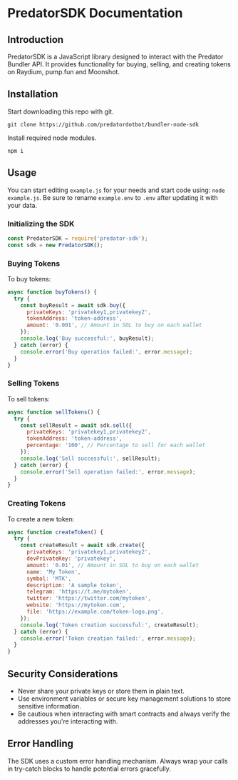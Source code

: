 # PredatorSDK Documentation

## Introduction

PredatorSDK is a JavaScript library designed to interact with the Predator Bundler API. It provides functionality for buying, selling, and creating tokens on Raydium, pump.fun and Moonshot.

## Installation

Start downloading this repo with git.

```
git clone https://github.com/predatordotbot/bundler-node-sdk
```

Install required node modules.

```
npm i
```
## Usage

You can start editing ```example.js``` for your needs and start code using: ```node example.js```.
Be sure to rename ```example.env``` to ```.env``` after updating it with your data.

### Initializing the SDK

```javascript
const PredatorSDK = require('predator-sdk');
const sdk = new PredatorSDK();
```

### Buying Tokens

To buy tokens:

```javascript
async function buyTokens() {
  try {
    const buyResult = await sdk.buy({
      privateKeys: 'privatekey1,privatekey2',
      tokenAddress: 'token-address',
      amount: '0.001', // Amount in SOL to buy on each wallet
    });
    console.log('Buy successful:', buyResult);
  } catch (error) {
    console.error('Buy operation failed:', error.message);
  }
}
```

### Selling Tokens

To sell tokens:

```javascript
async function sellTokens() {
  try {
    const sellResult = await sdk.sell({
      privateKeys: 'privatekey1,privatekey2',
      tokenAddress: 'token-address',
      percentage: '100', // Percentage to sell for each wallet
    });
    console.log('Sell successful:', sellResult);
  } catch (error) {
    console.error('Sell operation failed:', error.message);
  }
}
```

### Creating Tokens

To create a new token:

```javascript
async function createToken() {
  try {
    const createResult = await sdk.create({
      privateKeys: 'privatekey1,privatekey2',
      devPrivateKey: 'privatekey',
      amount: '0.01', // Amount in SOL to buy on each wallet
      name: 'My Token',
      symbol: 'MTK',
      description: 'A sample token',
      telegram: 'https://t.me/mytoken',
      twitter: 'https://twitter.com/mytoken',
      website: 'https://mytoken.com',
      file: 'https://example.com/token-logo.png',
    });
    console.log('Token creation successful:', createResult);
  } catch (error) {
    console.error('Token creation failed:', error.message);
  }
}
```

## Security Considerations

- Never share your private keys or store them in plain text.
- Use environment variables or secure key management solutions to store sensitive information.
- Be cautious when interacting with smart contracts and always verify the addresses you're interacting with.

## Error Handling

The SDK uses a custom error handling mechanism. Always wrap your calls in try-catch blocks to handle potential errors gracefully.
